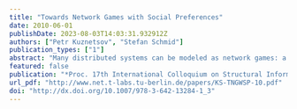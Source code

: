 ```yaml
---
title: "Towards Network Games with Social Preferences"
date: 2010-06-01
publishDate: 2023-08-03T14:03:31.932912Z
authors: ["Petr Kuznetsov", "Stefan Schmid"]
publication_types: ["1"]
abstract: "Many distributed systems can be modeled as network games: a collection of ıt selfish players that communicate in order to maximize their individual utilities. The performance of such games can be evaluated through the costs of the system ıt equilibria: the system states in which no player can increase her utility by unilaterally changing her behavior. However, assuming that all players are selfish and in particular that all players have the same utility function may not always be appropriate. Hence, several extensions to incorporate also altruistic and malicious behavior in addition to selfishness have been proposed over the last years. In this paper, we seek to go one step further and study arbitrary relationships between participants. In particular, we introduce the notion of the ıt social range matrix and explore the effects of the social range matrix on the equilibria in a network game. In order to derive concrete results, we propose a simplistic network creation game that captures the effect of social relationships among players."
featured: false
publication: "*Proc. 17th International Colloquium on Structural Information and Communication Complexity (SIROCCO)*"
url_pdf: "http://www.net.t-labs.tu-berlin.de/papers/KS-TNGWSP-10.pdf"
doi: "http://dx.doi.org/10.1007/978-3-642-13284-1_3"
---
```


